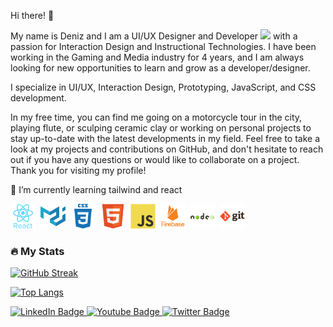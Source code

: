 Hi there! 👋

My name is Deniz and I am a UI/UX Designer and Developer <img src="https://media.giphy.com/media/WUlplcMpOCEmTGBtBW/giphy.gif" width="30"> with a passion for Interaction Design and Instructional Technologies. I have been working in the Gaming and Media industry for 4 years, and I am always looking for new opportunities to learn and grow as a developer/designer.

I specialize in UI/UX, Interaction Design, Prototyping, JavaScript, and CSS development.

In my free time, you can find me going on a motorcycle tour in the city, playing flute, or sculping ceramic clay or working on personal projects to stay up-to-date with the latest developments in my field.
Feel free to take a look at my projects and contributions on GitHub, and don't hesitate to reach out if you have any questions or would like to collaborate on a project. Thank you for visiting my profile!

🌱 I’m currently learning tailwind and react

<div>
  <img src="https://github.com/devicons/devicon/blob/master/icons/react/react-original-wordmark.svg" title="React" alt="React" width="40" height="40"/>&nbsp;
  <img src="https://github.com/devicons/devicon/blob/master/icons/materialui/materialui-original.svg" title="Material UI" alt="Material UI" width="40" height="40"/>&nbsp;
  <img src="https://github.com/devicons/devicon/blob/master/icons/css3/css3-plain-wordmark.svg"  title="CSS3" alt="CSS" width="40" height="40"/>&nbsp;
  <img src="https://github.com/devicons/devicon/blob/master/icons/html5/html5-original.svg" title="HTML5" alt="HTML" width="40" height="40"/>&nbsp;
  <img src="https://github.com/devicons/devicon/blob/master/icons/javascript/javascript-original.svg" title="JavaScript" alt="JavaScript" width="40" height="40"/>&nbsp;
  <img src="https://github.com/devicons/devicon/blob/master/icons/firebase/firebase-plain-wordmark.svg" title="Firebase" alt="Firebase" width="40" height="40"/>&nbsp;
  <img src="https://github.com/devicons/devicon/blob/master/icons/nodejs/nodejs-original-wordmark.svg" title="NodeJS" alt="NodeJS" width="40" height="40"/>&nbsp;
  <img src="https://github.com/devicons/devicon/blob/master/icons/git/git-original-wordmark.svg" title="Git" **alt="Git" width="40" height="40"/>
</div>



### :fire: My Stats

[![GitHub Streak](http://github-readme-streak-stats.herokuapp.com?user=denizhacisalihoglu&theme=light&background=fff)](https://git.io/streak-stats)

[![Top Langs](https://github-readme-stats.vercel.app/api/top-langs/?username=denizhacisalihoglu&layout=compact&theme=vision-friendly-light)](https://github.com/anuraghazra/github-readme-stats)


<div id="badges">
  <a href="https://www.linkedin.com/in/denizhacisalihoglu/">
    <img src="https://img.shields.io/badge/LinkedIn-blue?style=for-the-badge&logo=linkedin&logoColor=white" alt="LinkedIn Badge"/>
  </a>
  <a href="https://www.youtube.com/channel/UCzpz-wlggFd16-C8gjWhiQQ">
    <img src="https://img.shields.io/badge/YouTube-red?style=for-the-badge&logo=youtube&logoColor=white" alt="Youtube Badge"/>
  </a>
  <a href="https://twitter.com/denizhcs">
    <img src="https://img.shields.io/badge/Twitter-blue?style=for-the-badge&logo=twitter&logoColor=white" alt="Twitter Badge"/>
  </a>
</div>
